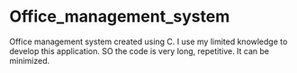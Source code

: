 # Office_management_system
Office management system created using C. I use my limited knowledge to develop this application. SO the code is very long, repetitive. It can be minimized.
